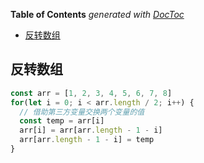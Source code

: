 <!-- START doctoc generated TOC please keep comment here to allow auto update -->
<!-- DON'T EDIT THIS SECTION, INSTEAD RE-RUN doctoc TO UPDATE -->
**Table of Contents**  *generated with [DocToc](https://github.com/thlorenz/doctoc)*

- [反转数组](#%E5%8F%8D%E8%BD%AC%E6%95%B0%E7%BB%84)

<!-- END doctoc generated TOC please keep comment here to allow auto update -->

<!--
 * @Author: mrzou
 * @Date: 2021-08-08 19:55:02
 * @LastEditors: mrzou
 * @LastEditTime: 2021-08-08 20:03:00
 * @Description: file content
-->
## 反转数组
```js
const arr = [1, 2, 3, 4, 5, 6, 7, 8]
for(let i = 0; i < arr.length / 2; i++) {
  // 借助第三方变量交换两个变量的值
  const temp = arr[i]
  arr[i] = arr[arr.length - 1 - i]
  arr[arr.length - 1 - i] = temp
}
```
